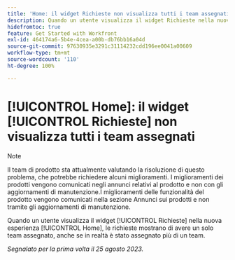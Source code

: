 ```yaml
---
title: 'Home: il widget Richieste non visualizza tutti i team assegnati'
description: Quando un utente visualizza il widget Richieste nella nuova esperienza Home, le richieste mostrano di avere un solo team assegnato, anche se in realtà è stato assegnato più di un team.
hidefromtoc: true
feature: Get Started with Workfront
exl-id: 464174a6-5b4e-4cea-a00b-db76bb16a04d
source-git-commit: 97630935e3291c31114232cdd196ee0041a00609
workflow-type: tm+mt
source-wordcount: '110'
ht-degree: 100%

---
```


# [!UICONTROL Home]: il widget [!UICONTROL Richieste] non visualizza tutti i team assegnati

>[!NOTE]
>
>Il team di prodotto sta attualmente valutando la risoluzione di questo problema, che potrebbe richiedere alcuni miglioramenti. I miglioramenti dei prodotti vengono comunicati negli annunci relativi al prodotto e non con gli aggiornamenti di manutenzione.I miglioramenti delle funzionalità del prodotto vengono comunicati nella sezione Annunci sui prodotti e non tramite gli aggiornamenti di manutenzione.

Quando un utente visualizza il widget [!UICONTROL Richieste] nella nuova esperienza [!UICONTROL Home], le richieste mostrano di avere un solo team assegnato, anche se in realtà è stato assegnato più di un team.

_Segnalato per la prima volta il 25 agosto 2023._
